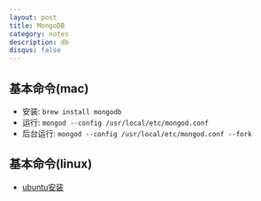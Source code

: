 ```yaml
---
layout: post
title: MongoDB
category: notes
description: db
disqus: false
---
```


## 基本命令(mac)

* 安装: `brew install mongodb`
* 运行: `mongod --config /usr/local/etc/mongod.conf`
* 后台运行: `mongod --config /usr/local/etc/mongod.conf --fork`

## 基本命令(linux)

* [ubuntu安装](https://docs.mongodb.org/manual/tutorial/install-mongodb-on-ubuntu/)